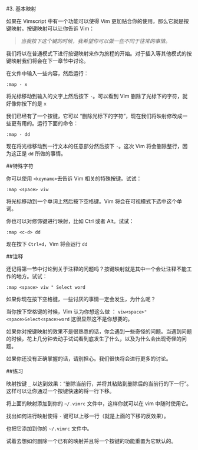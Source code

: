 #3. 基本映射

如果在 Vimscript 中有一个功能可以使得 Vim 更加贴合你的使用，那么它就是按键映射。按键映射可以让你告诉 Vim：

> *当我按下这个键的时候，我希望你可以做一些不同于往常的事情。*

我们将以在普通模式下进行按键映射来作为旅程的开始。对于插入等其他模式的按键映射我们将会在下一章节中讨论。

在文件中输入一些内容，然后运行：

```vim
:map - x
```

将光标移动到输入的文字上然后按下 `-`。可以看到 Vim 删除了光标下的字符，就好像你按下的是 `x`

我们已经有了一个按键，它可以 “删除光标下的字符”，现在我们将映射修改成一些更有用的。运行下面的命令：

```vim
:map - dd
```

现在将光标移动到一行文本的任意部分然后按下 `-`。这次 Vim 将会删除整行，因为这正是 `dd` 所做的事情。

##特殊字符

你可以使用 `<keyname>`去告诉 Vim 相关的特殊按键。试试：

```vim
:map <space> viw
```

将光标移动到一个单词上然后按下空格键。Vim 将会在可视模式下选中这个单词。

你也可以对修饰键进行映射，比如 Ctrl 或者 Alt。试试：

```vim
:map <c-d> dd
```

现在按下 `Ctrl+d`，Vim 将会运行 `dd`

##注释

还记得第一节中讨论到关于注释的问题吗？按键映射就是其中一个会让注释不能工作的地方。试试：

```vim
:map <space> viw " Select word
```

如果你现在按下空格键，一些讨厌的事情一定会发生，为什么呢？

当你按下空格键的时候，Vim 认为你想这么做 ：
`viw<space>"<space>Select<space>word`
这很显然这不是你想要的。

如果你对按键映射的效果不是很熟悉的话，你会遇到一些奇怪的问题。当遇到问题的时候，花上几分钟去动手试试看到底发生了什么，以及为什么会出现奇怪的问题。

如果你还没有正确掌握的话，请别担心。我们很快将会进行更多的讨论。

##练习

映射按键 `_` 以达到效果：“删除当前行，并将其粘贴到删除后的当前行的下一行”。这样可以让你通过一个按键快速的将一行下移。

将上面的映射添加到你的 `~/.vimrc` 文件中，这样你就可以在 vim 中随时使用它。

找出如何进行映射使得 `-` 键可以上移一行（就是上面的下移的反效果）。

也把它添加到你的 `~/.vimrc` 文件中。

试着去想如何删除一个已有的映射并且将一个按键的功能重置为它默认的。
